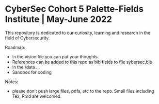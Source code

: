 # CyberSec Cohort 5 Palette-Fields Institute | May-June 2022

This repository is dedicated to our curiosity, learning and research in the field of Cybersecurity.

Roadmap:
- In the vision file you can put your thoughts
- References can be added to this repo as bib fields to file sybersec.bib
- In the /data ...
- Sandbox for coding

Notes:
- please don't push large files, pdfs, etc to the repo. Small files including Tex, Rmd are welcomed.

